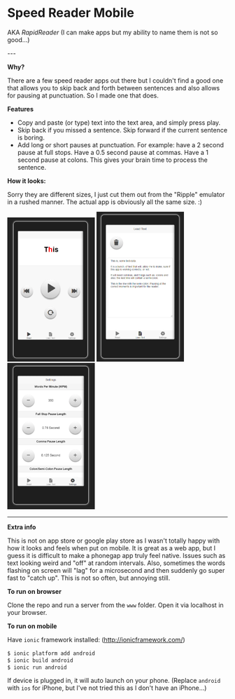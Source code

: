 Speed Reader Mobile
===================

<p>AKA <i>RapidReader</i> (I can make apps but my ability to name them is not so good...)</p>
---

<b>Why?</b>

There are a few speed reader apps out there but I couldn't find a good one that allows you to skip back and forth between sentences and also allows for pausing at punctuation. So I made one that does.

<b>Features</b>

* Copy and paste (or type) text into the text area, and simply press play.
* Skip back if you missed a sentence. Skip forward if the current sentence is boring.
* Add long or short pauses at punctuation. For example: have a 2 second pause at full stops. Have a 0.5 second pause at commas. Have a 1 second pause at colons. This gives your brain time to process the sentence.

<b>How it looks:</b>

Sorry they are different sizes, I just cut them out from the "Ripple" emulator in a rushed manner. The actual app is obviously all the same size. :)

<img src="https://raw.githubusercontent.com/SeanHolden/speedReaderMobile/master/images/read.png" width="200" />
<img src="https://raw.githubusercontent.com/SeanHolden/speedReaderMobile/master/images/pastetext.png" width="200" />
<img src="https://raw.githubusercontent.com/SeanHolden/speedReaderMobile/master/images/settings.png" width="200" />

---

<b>Extra info</b>

This is not on app store or google play store as I wasn't totally happy with how it looks and feels when put on mobile. It is great as a web app, but I guess it is difficult to make a phonegap app truly feel native. Issues such as text looking weird and "off" at random intervals. Also, sometimes the words flashing on screen will "lag" for a microsecond and then suddenly go super fast to "catch up". This is not so often, but annoying still.

<b>To run on browser</b>

Clone the repo and run a server from the `www` folder. Open it via localhost in your browser.

<b>To run on mobile</b>

Have `ionic` framework installed: (<a href="http://ionicframework.com/">http://ionicframework.com/</a>)

```
$ ionic platform add android
$ ionic build android
$ ionic run android
```

If device is plugged in, it will auto launch on your phone. (Replace `android` with `ios` for iPhone, but I've not tried this as I don't have an iPhone...)
